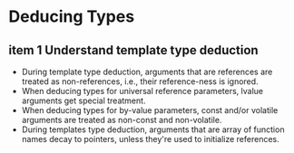 # Deducing Types

## item 1 Understand template type deduction

- During template type deduction, arguments that are references are treated as non-references, i.e., their reference-ness is ignored.
- When deducing types for universal reference parameters, lvalue arguments get special treatment.
- When deducing types for by-value parameters, const and/or volatile arguments are treated as non-const and non-volatile.
- During templates type deduction, arguments that are array of function names decay to pointers, unless they're used to initialize references.
